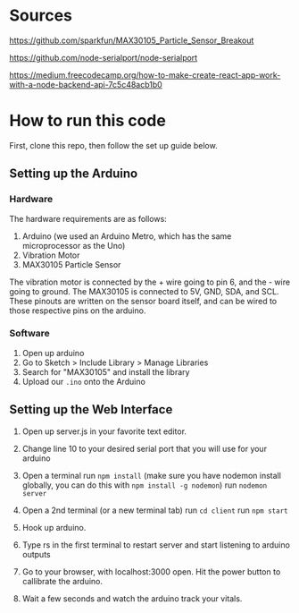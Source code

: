 # Sources

https://github.com/sparkfun/MAX30105_Particle_Sensor_Breakout

https://github.com/node-serialport/node-serialport

https://medium.freecodecamp.org/how-to-make-create-react-app-work-with-a-node-backend-api-7c5c48acb1b0


# How to run this code

First, clone this repo, then follow the set up guide below.

## Setting up the Arduino

### Hardware

The hardware requirements are as follows:

1. Arduino (we used an Arduino Metro, which has the same microprocessor as the Uno)
2. Vibration Motor
3. MAX30105 Particle Sensor

The vibration motor is connected by the + wire going to pin 6, and the - wire going to ground.
The MAX30105 is connected to 5V, GND, SDA, and SCL. These pinouts are written on the sensor board
itself, and can be wired to those respective pins on the arduino.

### Software

1. Open up arduino
2. Go to Sketch > Include Library > Manage Libraries
3. Search for "MAX30105" and install the library
4. Upload our `.ino` onto the Arduino

## Setting up the Web Interface

1. Open up server.js in your favorite text editor.
2. Change line 10 to your desired serial port that you will use for your arduino

3. Open a terminal
   run `npm install`
   (make sure you have nodemon install globally, you can do this with `npm install -g nodemon`)
   run `nodemon server`

4. Open a 2nd terminal (or a new terminal tab)
   run `cd client`
   run `npm start`

5. Hook up arduino.
6. Type rs in the first terminal to restart server and start listening to arduino outputs
7. Go to your browser, with localhost:3000 open. Hit the power button to callibrate the arduino.
8. Wait a few seconds and watch the arduino track your vitals.

